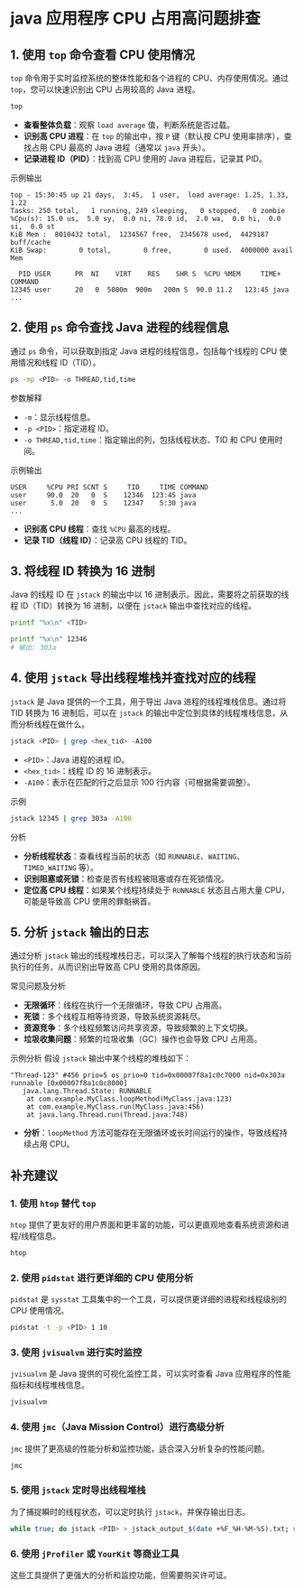 # java 应用程序 CPU 占用高问题排查

## 1. 使用 `top` 命令查看 CPU 使用情况

`top` 命令用于实时监控系统的整体性能和各个进程的 CPU、内存使用情况。通过 `top`，您可以快速识别出 CPU 占用较高的 Java 进程。

```bash
top
```

- **查看整体负载**：观察 `load average` 值，判断系统是否过载。
- **识别高 CPU 进程**：在 `top` 的输出中，按 `P` 键（默认按 CPU 使用率排序），查找占用 CPU 最高的 Java 进程（通常以 `java` 开头）。
- **记录进程 ID（PID）**：找到高 CPU 使用的 Java 进程后，记录其 PID。

示例输出
```
top - 15:30:45 up 21 days,  3:45,  1 user,  load average: 1.25, 1.33, 1.22
Tasks: 250 total,   1 running, 249 sleeping,   0 stopped,   0 zombie
%Cpu(s): 15.0 us,  5.0 sy,  0.0 ni, 78.0 id,  2.0 wa,  0.0 hi,  0.0 si,  0.0 st
KiB Mem :  8010432 total,  1234567 free,  2345678 used,  4429187 buff/cache
KiB Swap:        0 total,        0 free,        0 used.  4000000 avail Mem 

  PID USER      PR  NI    VIRT    RES    SHR S  %CPU %MEM     TIME+ COMMAND
12345 user      20   0  5000m  900m   200m S  90.0 11.2   123:45 java
...
```

## 2. 使用 `ps` 命令查找 Java 进程的线程信息

通过 `ps` 命令，可以获取到指定 Java 进程的线程信息，包括每个线程的 CPU 使用情况和线程 ID（TID）。

```bash
ps -mp <PID> -o THREAD,tid,time
```

参数解释
- `-m`：显示线程信息。
- `-p <PID>`：指定进程 ID。
- `-o THREAD,tid,time`：指定输出的列，包括线程状态、TID 和 CPU 使用时间。

示例输出
```
USER     %CPU PRI SCNT S     TID     TIME COMMAND
user     90.0  20   0  S    12346  123:45 java
user      5.0  20   0  S    12347    5:30 java
...
```

- **识别高 CPU 线程**：查找 `%CPU` 最高的线程。
- **记录 TID（线程 ID）**：记录高 CPU 线程的 TID。

## 3. 将线程 ID 转换为 16 进制

Java 的线程 ID 在 `jstack` 的输出中以 16 进制表示。因此，需要将之前获取的线程 ID（TID）转换为 16 进制，以便在 `jstack` 输出中查找对应的线程。

```bash
printf "%x\n" <TID>
```

```bash
printf "%x\n" 12346
# 输出: 303a
```

## 4. 使用 `jstack` 导出线程堆栈并查找对应的线程

`jstack` 是 Java 提供的一个工具，用于导出 Java 进程的线程堆栈信息。通过将 TID 转换为 16 进制后，可以在 `jstack` 的输出中定位到具体的线程堆栈信息，从而分析线程在做什么。

```bash
jstack <PID> | grep <hex_tid> -A100
```

- `<PID>`：Java 进程的进程 ID。
- `<hex_tid>`：线程 ID 的 16 进制表示。
- `-A100`：表示在匹配的行之后显示 100 行内容（可根据需要调整）。

示例
```bash
jstack 12345 | grep 303a -A100
```

分析
- **分析线程状态**：查看线程当前的状态（如 `RUNNABLE`、`WAITING`、`TIMED_WAITING` 等）。
- **识别阻塞或死锁**：检查是否有线程被阻塞或存在死锁情况。
- **定位高 CPU 线程**：如果某个线程持续处于 `RUNNABLE` 状态且占用大量 CPU，可能是导致高 CPU 使用的罪魁祸首。

## 5. 分析 `jstack` 输出的日志

通过分析 `jstack` 输出的线程堆栈日志，可以深入了解每个线程的执行状态和当前执行的任务，从而识别出导致高 CPU 使用的具体原因。

常见问题及分析
- **无限循环**：线程在执行一个无限循环，导致 CPU 占用高。
- **死锁**：多个线程互相等待资源，导致系统资源耗尽。
- **资源竞争**：多个线程频繁访问共享资源，导致频繁的上下文切换。
- **垃圾收集问题**：频繁的垃圾收集（GC）操作也会导致 CPU 占用高。

示例分析
假设 `jstack` 输出中某个线程的堆栈如下：
```
"Thread-123" #456 prio=5 os_prio=0 tid=0x00007f8a1c0c7000 nid=0x303a runnable [0x00007f8a1c0c8000]
   java.lang.Thread.State: RUNNABLE
    at com.example.MyClass.loopMethod(MyClass.java:123)
    at com.example.MyClass.run(MyClass.java:456)
    at java.lang.Thread.run(Thread.java:748)
```

- **分析**：`loopMethod` 方法可能存在无限循环或长时间运行的操作，导致线程持续占用 CPU。

## 补充建议

### 1. 使用 `htop` 替代 `top`
`htop` 提供了更友好的用户界面和更丰富的功能，可以更直观地查看系统资源和进程/线程信息。
```bash
htop
```

### 2. 使用 `pidstat` 进行更详细的 CPU 使用分析
`pidstat` 是 `sysstat` 工具集中的一个工具，可以提供更详细的进程和线程级别的 CPU 使用情况。
```bash
pidstat -t -p <PID> 1 10
```

### 3. 使用 `jvisualvm` 进行实时监控
`jvisualvm` 是 Java 提供的可视化监控工具，可以实时查看 Java 应用程序的性能指标和线程堆栈信息。
```bash
jvisualvm
```

### 4. 使用 `jmc`（Java Mission Control）进行高级分析
`jmc` 提供了更高级的性能分析和监控功能，适合深入分析复杂的性能问题。
```bash
jmc
```

### 5. 使用 `jstack` 定时导出线程堆栈
为了捕捉瞬时的线程状态，可以定时执行 `jstack`，并保存输出日志。
```bash
while true; do jstack <PID> > jstack_output_$(date +%F_%H-%M-%S).txt; sleep 5; done
```

### 6. 使用 `jProfiler` 或 `YourKit` 等商业工具
这些工具提供了更强大的分析和监控功能，但需要购买许可证。

